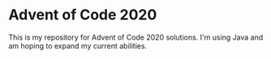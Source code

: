 # Advent of Code 2020
This is my repository for Advent of Code 2020 solutions.  I'm using Java and am hoping to expand
my current abilities.
